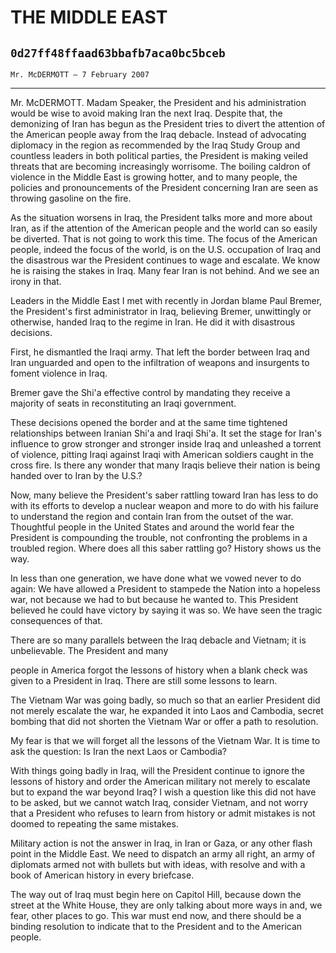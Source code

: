 # THE MIDDLE EAST
## `0d27ff48ffaad63bbafb7aca0bc5bceb`
`Mr. McDERMOTT — 7 February 2007`

---


Mr. McDERMOTT. Madam Speaker, the President and his administration 
would be wise to avoid making Iran the next Iraq. Despite that, the 
demonizing of Iran has begun as the President tries to divert the 
attention of the American people away from the Iraq debacle. Instead of 
advocating diplomacy in the region as recommended by the Iraq Study 
Group and countless leaders in both political parties, the President is 
making veiled threats that are becoming increasingly worrisome. The 
boiling caldron of violence in the Middle East is growing hotter, and 
to many people, the policies and pronouncements of the President 
concerning Iran are seen as throwing gasoline on the fire.

As the situation worsens in Iraq, the President talks more and more 
about Iran, as if the attention of the American people and the world 
can so easily be diverted. That is not going to work this time. The 
focus of the American people, indeed the focus of the world, is on the 
U.S. occupation of Iraq and the disastrous war the President continues 
to wage and escalate. We know he is raising the stakes in Iraq. Many 
fear Iran is not behind. And we see an irony in that.

Leaders in the Middle East I met with recently in Jordan blame Paul 
Bremer, the President's first administrator in Iraq, believing Bremer, 
unwittingly or otherwise, handed Iraq to the regime in Iran. He did it 
with disastrous decisions.

First, he dismantled the Iraqi army. That left the border between 
Iraq and Iran unguarded and open to the infiltration of weapons and 
insurgents to foment violence in Iraq.

Bremer gave the Shi'a effective control by mandating they receive a 
majority of seats in reconstituting an Iraqi government.

These decisions opened the border and at the same time tightened 
relationships between Iranian Shi'a and Iraqi Shi'a. It set the stage 
for Iran's influence to grow stronger and stronger inside Iraq and 
unleashed a torrent of violence, pitting Iraqi against Iraqi with 
American soldiers caught in the cross fire. Is there any wonder that 
many Iraqis believe their nation is being handed over to Iran by the 
U.S.?

Now, many believe the President's saber rattling toward Iran has less 
to do with its efforts to develop a nuclear weapon and more to do with 
his failure to understand the region and contain Iran from the outset 
of the war. Thoughtful people in the United States and around the world 
fear the President is compounding the trouble, not confronting the 
problems in a troubled region. Where does all this saber rattling go? 
History shows us the way.

In less than one generation, we have done what we vowed never to do 
again: We have allowed a President to stampede the Nation into a 
hopeless war, not because we had to but because he wanted to. This 
President believed he could have victory by saying it was so. We have 
seen the tragic consequences of that.

There are so many parallels between the Iraq debacle and Vietnam; it 
is unbelievable. The President and many


people in America forgot the lessons of history when a blank check was 
given to a President in Iraq. There are still some lessons to learn.

The Vietnam War was going badly, so much so that an earlier President 
did not merely escalate the war, he expanded it into Laos and Cambodia, 
secret bombing that did not shorten the Vietnam War or offer a path to 
resolution.

My fear is that we will forget all the lessons of the Vietnam War. It 
is time to ask the question: Is Iran the next Laos or Cambodia?

With things going badly in Iraq, will the President continue to 
ignore the lessons of history and order the American military not 
merely to escalate but to expand the war beyond Iraq? I wish a question 
like this did not have to be asked, but we cannot watch Iraq, consider 
Vietnam, and not worry that a President who refuses to learn from 
history or admit mistakes is not doomed to repeating the same mistakes.

Military action is not the answer in Iraq, in Iran or Gaza, or any 
other flash point in the Middle East. We need to dispatch an army all 
right, an army of diplomats armed not with bullets but with ideas, with 
resolve and with a book of American history in every briefcase.

The way out of Iraq must begin here on Capitol Hill, because down the 
street at the White House, they are only talking about more ways in 
and, we fear, other places to go. This war must end now, and there 
should be a binding resolution to indicate that to the President and to 
the American people.
